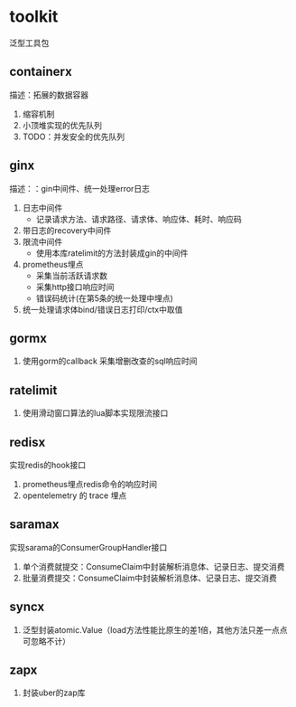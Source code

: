 # toolkit
泛型工具包

## containerx
描述：拓展的数据容器
1. 缩容机制
2. 小顶堆实现的优先队列
3. TODO：并发安全的优先队列
## ginx
描述：：gin中间件、统一处理error日志
1. 日志中间件
   - 记录请求方法、请求路径、请求体、响应体、耗时、响应码
2. 带日志的recovery中间件
3. 限流中间件
   - 使用本库ratelimit的方法封装成gin的中间件
4. prometheus埋点
   - 采集当前活跃请求数
   - 采集http接口响应时间
   - 错误码统计(在第5条的统一处理中埋点)
5. 统一处理请求体bind/错误日志打印/ctx中取值
## gormx
1. 使用gorm的callback 采集增删改查的sql响应时间
## ratelimit
1. 使用滑动窗口算法的lua脚本实现限流接口
## redisx
实现redis的hook接口
1. prometheus埋点redis命令的响应时间
2. opentelemetry 的 trace 埋点
## saramax
实现sarama的ConsumerGroupHandler接口
1. 单个消费就提交：ConsumeClaim中封装解析消息体、记录日志、提交消费
2. 批量消费提交：ConsumeClaim中封装解析消息体、记录日志、提交消费
## syncx
1. 泛型封装atomic.Value（load方法性能比原生的差1倍，其他方法只差一点点可忽略不计）
## zapx
1. 封装uber的zap库

